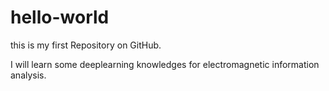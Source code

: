 # hello-world
this is my first Repository on GitHub.

I will learn some  deeplearning knowledges for electromagnetic information analysis. 
